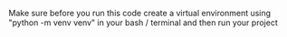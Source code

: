 Make sure before you run this code create a virtual environment using "python -m venv venv" in your bash / terminal
and then run your project
